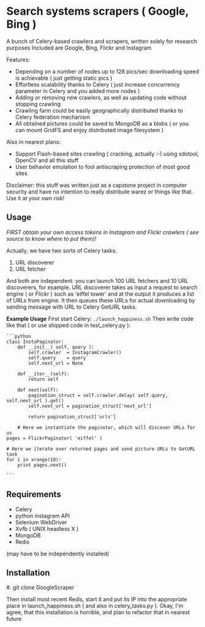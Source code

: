 #  Search systems scrapers ( Google, Bing ) 

A bunch of Celery-based crawlers and scrapers, written solely for research purposes
Included are Google, Bing, Flickr and Instagram

Features:
* Depending on a number of nodes up to 128 pics/sec downloading speed is achievable ( just getting static pics )
* Effortless scalability thanks to Celery ( just increase concurrency parameter in Celery and you added more nodes )
* Adding or removing new crawlers, as well as updating code without stopping crawling
* Crawling farm could be easily geographically distributed thanks to Celery federation mechanism
* All obtained pictures could be saved to MongoDB as a blobs ( or you can mount GridFS and enjoy distributed image filesystem )

Also in nearest plans:
* Support Flash-based sites crawling ( cracking, actually :-) using xdotool, OpenCV and all this stuff  
* User behavior emulation to fool antiscraping protection of most good sites

Disclaimer: this stuff was written just as a capstone project in computer security and have no intention to really distribute warez or things like that. Use it at your own risk!

Usage
-----

*FIRST obtain your own access tokens in Instagram and Flickr crawlers ( see source to know where to put them)!*

Actually, we have two sorts of Celery tasks:
1. URL discoverer
2. URL fetcher

And both are independent: you can launch 100 URL fetchers and 10 URL discoverers, for example.
URL discoverer takes as input a request to search engine ( or Flickr ) such as 'eiffel tower' and at the output it produces a list of URLs from engine.
It then queues these URLs for actual downloading by sending message with URL to Celery GetURL tasks.

**Example Usage**
    First start Celery: ``./launch_happiness.sh``
    Then write code like that ( or use shipped code in test_celery.py ):

    ```python
	class InstaPaginator:
		def __init__( self, query ):
			self.crawler  = InstagramCrawler()
			self.query    = query
			self.next_url = None

		def __iter__(self):
			return self

		def next(self):
			pagination_struct = self.crawler.delay( self.query, self.next_url ).get()
			self.next_url = pagination_struct['next_url']

			return pagination_struct['urls']

        # Here we instantiate the paginator, which will discover URLs for us 
	pages = FlickrPaginator( 'eiffel' )

	# Here we iterate over returned pages and send picture URLs to GetURL task 
	for i in xrange(10):
		print pages.next()

    ```

Requirements
------------
* Celery
* python instagram API
* Selenium WebDriver
* Xvfb ( UNIX headless X )
* MongoDB
* Redis

(may have to be independently installed)


Installation
------------
#. git clone GoogleScraper 

Then install most recent Redis, start it and put its IP into the appropriate place in launch_happiness.sh ( and also in celery_tasks.py ).
Okay, I'm agree, that this installation is horrible, and plan to refactor that in nearest future

